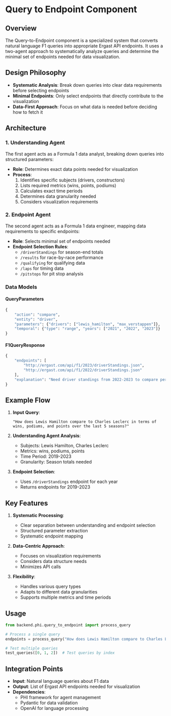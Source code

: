 # Query to Endpoint Component

## Overview
The Query-to-Endpoint component is a specialized system that converts natural language F1 queries into appropriate Ergast API endpoints. It uses a two-agent approach to systematically analyze queries and determine the minimal set of endpoints needed for data visualization.

## Design Philosophy
- **Systematic Analysis**: Break down queries into clear data requirements before selecting endpoints
- **Minimal Endpoints**: Only select endpoints that directly contribute to the visualization
- **Data-First Approach**: Focus on what data is needed before deciding how to fetch it

## Architecture

### 1. Understanding Agent
The first agent acts as a Formula 1 data analyst, breaking down queries into structured parameters:

- **Role**: Determines exact data points needed for visualization
- **Process**:
  1. Identifies specific subjects (drivers, constructors)
  2. Lists required metrics (wins, points, podiums)
  3. Calculates exact time periods
  4. Determines data granularity needed
  5. Considers visualization requirements

### 2. Endpoint Agent
The second agent acts as a Formula 1 data engineer, mapping data requirements to specific endpoints:

- **Role**: Selects minimal set of endpoints needed
- **Endpoint Selection Rules**:
  - `/driverStandings` for season-end totals
  - `/results` for race-by-race performance
  - `/qualifying` for qualifying data
  - `/laps` for timing data
  - `/pitstops` for pit stop analysis

### Data Models

#### QueryParameters
```python
{
    "action": "compare",
    "entity": "driver",
    "parameters": {"drivers": ["lewis_hamilton", "max_verstappen"]},
    "temporal": {"type": "range", "years": ["2021", "2022", "2023"]}
}
```

#### F1QueryResponse
```python
{
    "endpoints": [
        "http://ergast.com/api/f1/2023/driverStandings.json",
        "http://ergast.com/api/f1/2022/driverStandings.json"
    ],
    "explanation": "Need driver standings from 2022-2023 to compare performance"
}
```

## Example Flow

1. **Input Query**:
   ```
   "How does Lewis Hamilton compare to Charles Leclerc in terms of wins, podiums, and points over the last 5 seasons?"
   ```

2. **Understanding Agent Analysis**:
   - Subjects: Lewis Hamilton, Charles Leclerc
   - Metrics: wins, podiums, points
   - Time Period: 2019-2023
   - Granularity: Season totals needed

3. **Endpoint Selection**:
   - Uses `/driverStandings` endpoint for each year
   - Returns endpoints for 2019-2023

## Key Features

1. **Systematic Processing**:
   - Clear separation between understanding and endpoint selection
   - Structured parameter extraction
   - Systematic endpoint mapping

2. **Data-Centric Approach**:
   - Focuses on visualization requirements
   - Considers data structure needs
   - Minimizes API calls

3. **Flexibility**:
   - Handles various query types
   - Adapts to different data granularities
   - Supports multiple metrics and time periods

## Usage
```python
from backend.phi.query_to_endpoint import process_query

# Process a single query
endpoints = process_query("How does Lewis Hamilton compare to Charles Leclerc?")

# Test multiple queries
test_queries([0, 1, 2])  # Test queries by index
```

## Integration Points

- **Input**: Natural language queries about F1 data
- **Output**: List of Ergast API endpoints needed for visualization
- **Dependencies**: 
  - PHI framework for agent management
  - Pydantic for data validation
  - OpenAI for language processing 